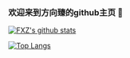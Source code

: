 ### 欢迎来到方向臻的github主页 👋
[![FXZ's github stats](https://github-readme-stats.vercel.app/api?username=Iamfxz&count_private=true&show_icons=true&theme=radical)](https://github.com/anuraghazra/github-readme-stats)

[![Top Langs](https://github-readme-stats.vercel.app/api/top-langs/?username=Iamfxz&layout=compact)](https://github.com/anuraghazra/github-readme-stats)


<!--
**Iamfxz/Iamfxz** is a ✨ _special_ ✨ repository because its `README.md` (this file) appears on your GitHub profile.

Here are some ideas to get you started:

- 🔭 I’m currently working on ...
- 🌱 I’m currently learning ...
- 👯 I’m looking to collaborate on ...
- 🤔 I’m looking for help with ...
- 💬 Ask me about ...
- 📫 How to reach me: ...
- 😄 Pronouns: ...
- ⚡ Fun fact: ...
-->
